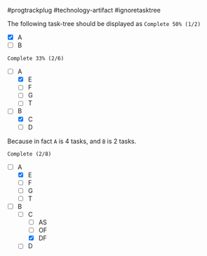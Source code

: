 #progtrackplug #technology-artifact #ignoretasktree

The following task-tree should be displayed as `Complete 50% (1/2)` 

- [x] A
- [ ] B

`Complete 33% (2/6)`

- [ ] A
	- [x] E
	- [ ] F
	- [ ] G
	- [ ] T
- [ ] B
	- [x] C
	- [ ] D

Because in fact `A` is 4 tasks, and `B` is 2 tasks.

`Complete (2/8)`
- [ ] A
	- [x] E
	- [ ] F
	- [ ] G
	- [ ] T
- [ ] B
	- [ ] C
		- [ ] AS
		- [ ] OF
		- [x] DF
	- [ ] D